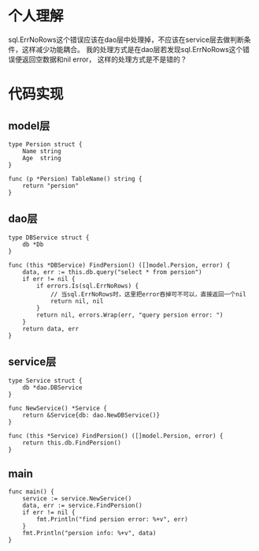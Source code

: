 # 个人理解
sql.ErrNoRows这个错误应该在dao层中处理掉，不应该在service层去做判断条件，这样减少功能耦合。
我的处理方式是在dao层若发现sql.ErrNoRows这个错误便返回空数据和nil error， 这样的处理方式是不是错的？

# 代码实现

## model层
```
type Persion struct {
	Name string
	Age  string
}

func (p *Persion) TableName() string {
	return "persion"
}
```

## dao层
```
type DBService struct {
	db *Db
}

func (this *DBService) FindPersion() ([]model.Persion, error) {
	data, err := this.db.query("select * from persion")
	if err != nil {
		if errors.Is(sql.ErrNoRows) {
			// 当sql.ErrNoRows时，这里把error吞掉可不可以，直接返回一个nil
			return nil, nil
		}
		return nil, errors.Wrap(err, "query persion error: ")
	}
	return data, err
}
```
## service层
```
type Service struct {
	db *dao.DBService
}

func NewService() *Service {
	return &Service{db: dao.NewDBService()}
}

func (this *Service) FindPersion() ([]model.Persion, error) {
	return this.db.FindPersion()
}
```

## main
```
func main() {
	service := service.NewService()
	data, err := service.FindPersion()
	if err != nil {
		fmt.Println("find persion error: %+v", err)
	}
	fmt.Println("persion info: %+v", data)
}
```
